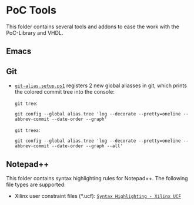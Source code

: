 # PoC Tools

This folder contains several tools and addons to ease the work with the
PoC-Library and VHDL.

## Emacs


## Git

 -  [`git-alias.setup.ps1`][git_git-alias] registers 2 new global aliasses in
    git, which prints the colored commit tree into the console:
    
    `git tree`:
    
        git config --global alias.tree 'log --decorate --pretty=oneline --abbrev-commit --date-order --graph'
    
    `git treea`:
    
        git config --global alias.tree 'log --decorate --pretty=oneline --abbrev-commit --date-order --graph --all'
    
		
## Notepad++

This folder contains syntax highlighting rules for Notepad++. The following file types are supported:

 -  Xilinx user constraint files (*.ucf): [`Syntax Highlighting - Xilinx UCF`][npp_ucf]

 [git_git-alias]:		git/git-alias.setup.ps1
 [npp_ucf]:					Notepad%2B%2B%2FSyntax%20Highlighting%20-%20Xilinx%20UCF.xml
 